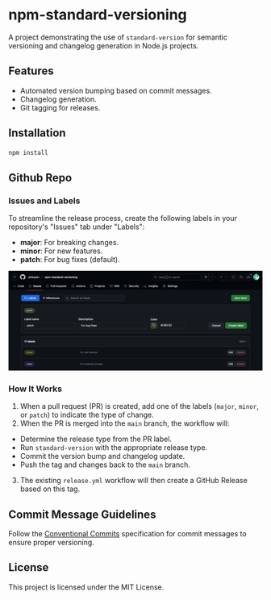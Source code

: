 # npm-standard-versioning

A project demonstrating the use of `standard-version` for semantic versioning and changelog generation in Node.js projects.

## Features

- Automated version bumping based on commit messages.
- Changelog generation.
- Git tagging for releases.

## Installation

```bash
npm install
```


## Github Repo
### Issues and Labels

To streamline the release process, create the following labels in your repository's "Issues" tab under "Labels":

- **major**: For breaking changes.
- **minor**: For new features.
- **patch**: For bug fixes (default).

<img src="assets/screenshot-github-issues-labels.jpg" alt="GitHub Issues Labels" width="600px">


### How It Works

1. When a pull request (PR) is created, add one of the labels (`major`, `minor`, or `patch`) to indicate the type of change.
2. When the PR is merged into the `main` branch, the workflow will:
  - Determine the release type from the PR label.
  - Run `standard-version` with the appropriate release type.
  - Commit the version bump and changelog update.
  - Push the tag and changes back to the `main` branch.
3. The existing `release.yml` workflow will then create a GitHub Release based on this tag.



## Commit Message Guidelines

Follow the [Conventional Commits](https://www.conventionalcommits.org/) specification for commit messages to ensure proper versioning.

## License

This project is licensed under the MIT License.